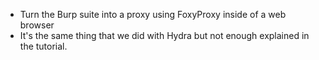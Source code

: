 * Turn the Burp suite into a proxy using FoxyProxy inside of a web browser
* It's the same thing that we did with Hydra but not enough explained in the tutorial.

